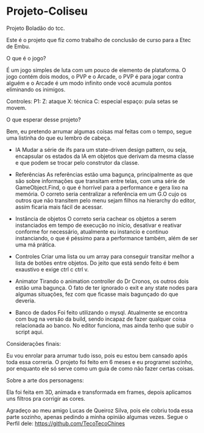 # Projeto-Coliseu
Projeto Boladão do tcc.

Este é o projeto que fiz como trabalho de conclusão de curso para a Etec de Embu.

O que é o jogo?

É um jogo simples de luta com um pouco de elemento de plataforma. O jogo contém dois modos, o PVP e o Arcade, o PVP é para jogar contra alguém
e o Arcade é um modo infinito onde você acumula pontos eliminando os inimigos.

Controles:
P1:
Z: ataque
X: técnica
C: especial
espaço: pula
setas se movem.

O que esperar desse projeto?

Bem, eu pretendo arrumar algumas coisas mal feitas com o tempo, segue uma listinha do que eu lembro de cabeça.

- IA
Mudar a série de ifs para um state-driven design pattern, ou seja, encapsular os estados da IA em objetos que derivam da mesma classe
e que podem se trocar pelo construtor da classe.

- Referências
As referências estão uma bagunça, principalmente as que são sobre informações que transitam entre telas, com uma série de 
GameObject.Find, o que é horrível para a performance e gera lixo na memória. O correto seria centralizar a referência em um G.O
cujo os outros que não transitem pelo menu sejam filhos na hierarchy do editor, assim ficaria mais fácil de acessar.

- Instância de objetos
O correto seria cachear os objetos a serem instanciados em tempo de execução no início, desativar e reativar conforme for necessário,
atualmente eu instancio e continuo instanciando, o que é péssimo para a performance também, além de ser uma má prática.

- Controles
Criar uma lista ou um array para conseguir transitar melhor a lista de botões entre objetos. Do jeito que está sendo feito é bem
exaustivo e exige ctrl c ctrl v.

- Animator
Tirando o animation controller do Dr Cronos, os outros dois estão uma bagunça. O fato de ter ignorado o exit e any state nodes para
algumas situações, fez com que ficasse mais bagunçado do que deveria.

- Banco de dados
Foi feito utilizando o mysql. Atualmente se encontra com bug na versão da build, sendo incapaz de fazer qualquer coisa relacionada
ao banco. No editor funciona, mas ainda tenho que subir o script aqui.

Considerações finais:

Eu vou enrolar para arrumar tudo isso, pois eu estou bem cansado após toda essa correria. O projeto foi feito em 6 meses e eu programei
sozinho, por enquanto ele só serve como um guia de como não fazer certas coisas.

Sobre a arte dos personagens:

Ela foi feita em 3D, animada e transformada em frames, depois aplicamos uns filtros pra corrigir as cores.

Agradeço ao meu amigo Lucas de Queiroz Silva, pois ele cobriu toda essa parte sozinho, apenas pedindo a minha opinião algumas vezes.
Segue o Perfil dele: https://github.com/TecoTecoChines
